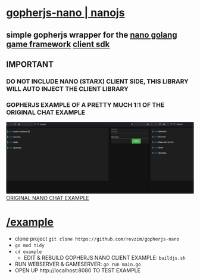 # [gopherjs-nano | nanojs](https://github.com/revzim/gopherjs-nano)

## simple gopherjs wrapper for the [nano golang game framework](https://github.com/lonng/nano) [client sdk](https://github.com/nano-ecosystem/nano-websocket-client)

## IMPORTANT
### DO NOT INCLUDE NANO (STARX) CLIENT SIDE, THIS LIBRARY WILL AUTO INJECT THE CLIENT LIBRARY
### GOPHERJS EXAMPLE OF A PRETTY MUCH 1:1 OF THE ORIGINAL CHAT EXAMPLE
![EXAMPLE](./example.PNG)
[ORIGINAL NANO CHAT EXAMPLE](https://github.com/lonng/nano/tree/master/examples/demo/chat)
# [/example](https://github.com/revzim/gopherjs-nano/example)
* clone project `git clone https://github.com/revzim/gopherjs-nano`
* `go mod tidy`
* `cd example`
	* EDIT & REBUILD GOPHERJS NANO CLIENT EXAMPLE: `buildjs.sh`
* RUN WEBSERVER & GAMESERVER: `go run main.go`
* OPEN UP http://localhost:8080 TO TEST EXAMPLE